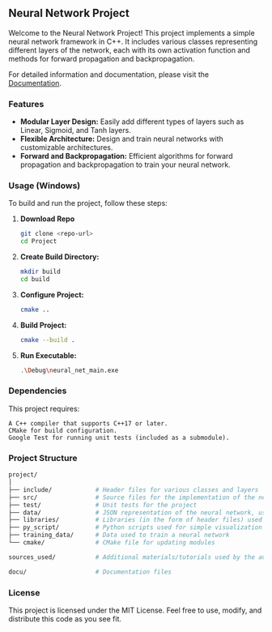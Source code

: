 ## Neural Network Project

Welcome to the Neural Network Project! This project implements a simple neural network framework in C++. It includes various classes representing different layers of the network, each with its own activation function and methods for forward propagation and backpropagation.

For detailed information and documentation, please visit the [Documentation](./docu).

### Features
- **Modular Layer Design:** Easily add different types of layers such as Linear, Sigmoid, and Tanh layers.
- **Flexible Architecture:** Design and train neural networks with customizable architectures.
- **Forward and Backpropagation:** Efficient algorithms for forward propagation and backpropagation to train your neural network.

### Usage (Windows)
To build and run the project, follow these steps:

1. **Download Repo**
    ```sh
    git clone <repo-url>
    cd Project
    ```

2. **Create Build Directory:**
   ```sh
   mkdir build
   cd build
   ```
3. **Configure Project:**
   ```sh
   cmake ..
   ```

4. **Build Project:**
   ```sh
   cmake --build .
   ```

5. **Run Executable:**
   ```sh
   .\Debug\neural_net_main.exe
   ```



### Dependencies
This project requires:

    A C++ compiler that supports C++17 or later.
    CMake for build configuration.
    Google Test for running unit tests (included as a submodule).


### Project Structure
```bash   
project/
│
├── include/            # Header files for various classes and layers
├── src/                # Source files for the implementation of the neural network
├── test/               # Unit tests for the project
├── data/               # JSON representation of the neural network, used in Python visualization scripts
├── libraries/          # Libraries (in the form of header files) used in the project
├── py_script/          # Python scripts used for simple visualization of neural network architecture
├── training_data/      # Data used to train a neural network
└── cmake/              # CMake file for updating modules

sources_used/           # Additional materials/tutorials used by the author to help create this project

docu/                   # Documentation files

```
    
    

### License

This project is licensed under the MIT License. Feel free to use, modify, and distribute this code as you see fit.
